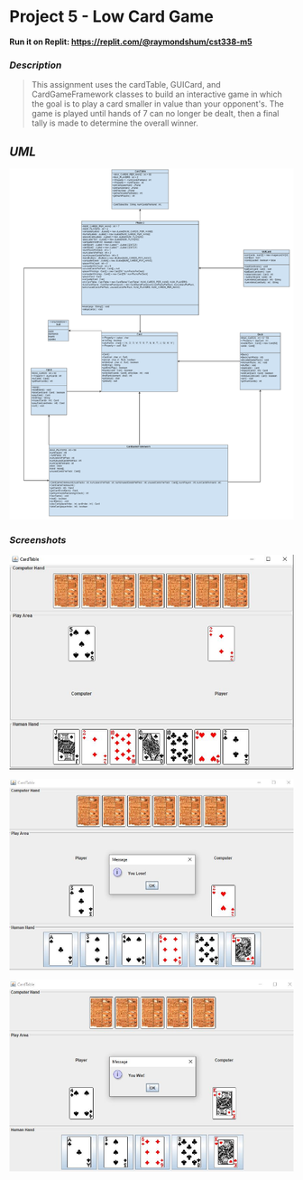 # Project 5 - Low Card Game

**Run it on Replit: https://replit.com/@raymondshum/cst338-m5** 

### _Description_ 
> This assignment uses  the cardTable, GUICard, and 
CardGameFramework classes to build an interactive game in which the goal is to 
play a card smaller in value than your opponent's. The game is played until 
hands of 7 can no longer be dealt, then a final tally is made to determine the 
overall winner.

## _UML_

![UML](../Images/m5/M5_UML-ChiemRoweShumStankovich.png)

### _Screenshots_

![Sample](../Images/m5/sample1.JPG)

![Sample](../Images/m5/sample2.JPG)

![Sample](../Images/m5/sample3.JPG)
